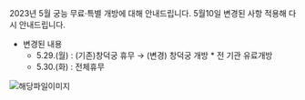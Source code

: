 2023년 5월 궁능 무료·특별 개방에 대해 안내드립니다.
5월10일 변경된 사항 적용해 다시 안내드립니다.

- 변경된 내용
  - 5.29.(월) : (기존)창덕궁 휴무 → (변경) 창덕궁 개방 * 전 기관 유료개방
  - 5.30.(화) : 전체휴무

![해당파일이미지](https://cgg.cha.go.kr/agapp/cmm/fms/getImage.do?atchFileId=FILE_000000000139230&fileSn=2)